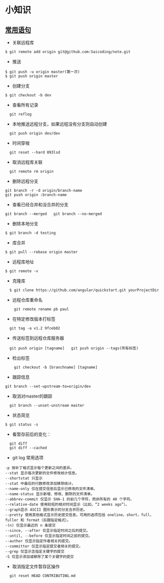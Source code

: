 # 小知识



## [常用语句](http://zencode.cn/2012/12/gitbasis/)
* 关联远程库
```
$ git remote add origin git@github.com:Saicoding/note.git
```

* 推送
```
$ git push -u origin master(第一次)
$ git push origin master
```

* 创建分支 
```
$ git checkout -b dev
```

* 查看所有记录
```
  git reflog
```

* 本地推送远程分支，如果远程没有分支则自动创建
```
  git push origin dev/dev
```

* 时间穿梭
```
  git reset --hard 093lsd
```

* 取消远程库关联
```
  git remote rm origin
```

* 删除远程分支
```
git branch -r -d origin/branch-name  
git push origin :branch-name 

``` 

* 查看已经合并和没合并的分支
```   
git branch --merged   git branch --no-merged
```

* 删除本地分支
```
$ git branch -d testing
```

* 库合并
```
$ git pull --rebase origin master
```

* 远程库地址
```
$ git remote -v
```

* 克隆库
```
  $ git clone https://github.com/angular/quickstart.git yourProjectDir  
``` 

* 远程仓库重命名
```
    git remote rename pb paul
```

* 在特定修改版本打标签
```
  git tag -a v1.2 9fceb02
```

* 传送标签到远程仓库服务器
```
  git push origin [tagname]   git push origin --tags(所有标签)
```

* 检出标签
```
    git checkout -b [branchname] [tagname]
```

* 跟踪信息
```
git branch --set-upstream-to=origin/dev
```

* 取消对master的跟踪
```
  git branch --unset-unstream master
```

* 状态简览
```
$ git status -s 
```

*  看暂存前后的变化：
```
  git diff  
  git diff --cached
```

* git log 常用选项
```
-p 按补丁格式显示每个更新之间的差异。
--stat 显示每次更新的文件修改统计信息。
--shortstat 只显示 
--stat 中最后的行数修改添加移除统计。
--name-only 仅在提交信息后显示已修改的文件清单。
--name-status 显示新增、修改、删除的文件清单。
--abbrev-commit 仅显示 SHA-1 的前几个字符，而非所有的 40 个字符。
--relative-date 使用较短的相对时间显示（比如，“2 weeks ago”）。
--graph显示 ASCII 图形表示的分支合并历史。
--pretty 使用其他格式显示历史提交信息。可用的选项包括 oneline，short，full，fuller 和 format（后跟指定格式）。
-(n) 仅显示最近的 n 条提交
--since, --after 仅显示指定时间之后的提交。
--until, --before 仅显示指定时间之前的提交。
--author 仅显示指定作者相关的提交。
--committer 仅显示指定提交者相关的提交。
--grep 仅显示含指定关键字的提交
-S 仅显示添加或移除了某个关键字的提交

```

* 取消指定文件暂存区操作
```
  git reset HEAD CONTRIBUTING.md
```
